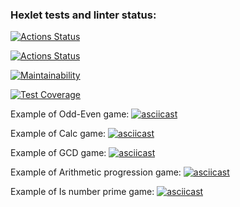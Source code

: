 ### Hexlet tests and linter status:
[![Actions Status](https://github.com/skymagenta/python-project-lvl1/workflows/hexlet-check/badge.svg)](https://github.com/skymagenta/python-project-lvl1/actions)

[![Actions Status](https://github.com/skymagenta/python-project-lvl1/workflows/lint-checks/badge.svg)](https://github.com/skymagenta/python-project-lvl1/actions/workflows/lint-check.yml)

[![Maintainability](https://api.codeclimate.com/v1/badges/a99a88d28ad37a79dbf6/maintainability)](https://codeclimate.com/github/skymagenta/python-project-lvl1/maintainability)

[![Test Coverage](https://api.codeclimate.com/v1/badges/a99a88d28ad37a79dbf6/test_coverage)](https://codeclimate.com/github/skymagenta/python-project-lvl1/test_coverage)

Example of Odd-Even game:
[![asciicast](https://asciinema.org/a/Y8WyF0bbzi3WMVsNakxCtYQc2.svg)](https://asciinema.org/a/Y8WyF0bbzi3WMVsNakxCtYQc2)

Example of Calc game:
[![asciicast](https://asciinema.org/a/QgDKdlOnNmy2BmB0LJMAtreet.svg)](https://asciinema.org/a/QgDKdlOnNmy2BmB0LJMAtreet)

Example of GCD game:
[![asciicast](https://asciinema.org/a/xIM49HPohgNbwOEXJokGzwBTt.svg)](https://asciinema.org/a/xIM49HPohgNbwOEXJokGzwBTt)

Example of Arithmetic progression game:
[![asciicast](https://asciinema.org/a/FozdmdK4vr4kEC7tNHs1wkcid.svg)](https://asciinema.org/a/FozdmdK4vr4kEC7tNHs1wkcid)

Example of Is number prime game:
[![asciicast](https://asciinema.org/a/MHg5a68KqP0NdGGJ3lJZY9ZRO.svg)](https://asciinema.org/a/MHg5a68KqP0NdGGJ3lJZY9ZRO)